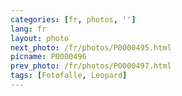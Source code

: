 ```yaml
---
categories: [fr, photos, '']
lang: fr
layout: photo
next_photo: /fr/photos/P0000495.html
picname: P0000496
prev_photo: /fr/photos/P0000497.html
tags: [Fotofalle, Leopard]
---
```


